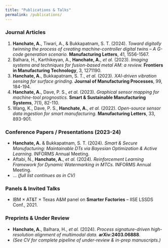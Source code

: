 ```yaml
---
title: "Publications & Talks"
permalink: /publications/
---
```


### Journal Articles
1. **Hanchate, A.**, Tiwari, A., & Bukkapatnam, S. T. (2024). *Toward digitally twinning the process of creating machine-controller digital twins – A G-code generation scenario.* **Manufacturing Letters**, 41, 1556-1567.  
2. Balhara, H., Karthikeyan, A., **Hanchate, A.**, *et al.* (2023). *Imaging systems and techniques for fusion-based metal AM: a review.* **Frontiers in Manufacturing Technology**, 3, 1271190.  
3. **Hanchate, A.**, Bukkapatnam, S. T., *et al.* (2023). *XAI-driven vibration sensing for surface grinding.* **Journal of Manufacturing Processes**, 99, 184-194.  
4. **Hanchate, A.**, Dave, P. S., *et al.* (2023). *Graphical sensor mapping for machine-tool prognostics.* **Smart & Sustainable Manufacturing Systems**, 7(1), 82-110.  
5. Wang, K., Dave, P. S., **Hanchate, A.**, *et al.* (2022). *Open-source sensor data ingestion for smart manufacturing.* **Manufacturing Letters**, 33, 893-901.

### Conference Papers / Presentations (2023-24)
- **Hanchate, A.** & Bukkapatnam, S. T. (2024). *Smart & Secure Manufacturing: Maintainable DTs via Bayesian Optimization & Active Learning.* INFORMS Annual Meeting.  
- Aftabi, N., **Hanchate, A.**, *et al.* (2024). *Reinforcement Learning Framework for Dynamic Watermarking in MTCs.* INFORMS Annual Meeting.  
- … *(full list continues as in CV)*

### Panels & Invited Talks
- IBM × AT&T × Texas A&M panel on **Smarter Factories** – IISE LSSDS Conf., 2021.

### Preprints & Under Review
- **Hanchate, A.**, Balhara, H., *et al.* (2024). *Process signature-driven high-resolution alignment of multimodal data.* **arXiv:2403.06888**.  
- *(See CV for complete pipeline of under-review & in-prep manuscripts.)*
